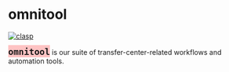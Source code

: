 # omnitool

<style>
  span.repoTitle {
    font-size: 1.3rem;
    background-color: rgba(255,20,20,0.25);
  }
</style>

[![clasp](https://img.shields.io/badge/built%20with-clasp-4285f4.svg)](https://github.com/google/clasp)

<span class="repoTitle" style="">**`omnitool`**</span> is our suite of transfer-center-related workflows and automation tools. 
